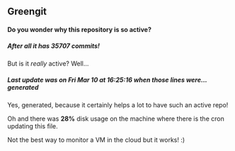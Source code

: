 ## Greengit

#### Do you wonder why this repository is so active?

##### After all it has 35707 commits!

But is it *really* active? Well...

##### Last update was on Fri Mar 10 at 16:25:16 when those lines were... generated

Yes, generated, because it certainly helps a lot to have such an active repo!

Oh and there was **28%** disk usage on the machine
where there is the cron updating this file.

Not the best way to monitor a VM in the cloud but it works! :)
